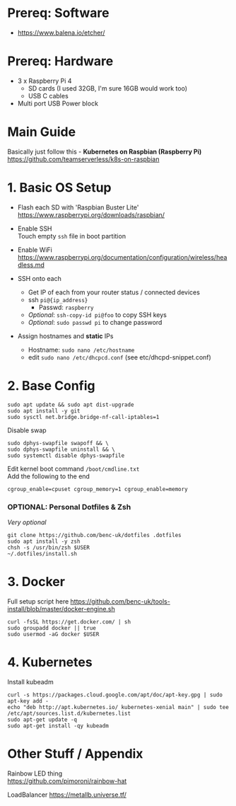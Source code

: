 # Prereq: Software
- https://www.balena.io/etcher/
  
# Prereq: Hardware
- 3 x Raspberry Pi 4
  - SD cards (I used 32GB, I'm sure 16GB would work too)
  - USB C cables
- Multi port USB Power block

# Main Guide
Basically just follow this - **Kubernetes on Raspbian (Raspberry Pi)**   
https://github.com/teamserverless/k8s-on-raspbian


# 1. Basic OS Setup 

- Flash each SD with 'Raspbian Buster Lite'  
https://www.raspberrypi.org/downloads/raspbian/

- Enable SSH  
Touch empty `ssh` file in boot partition

- Enable WiFi  
https://www.raspberrypi.org/documentation/configuration/wireless/headless.md

- SSH onto each 
  - Get IP of each from your router status / connected devices
  - ssh `pi@{ip_address}` 
    - Passwd: `raspberry`
  - *Optional*: `ssh-copy-id pi@foo` to copy SSH keys
  - *Optional*: `sudo passwd pi` to change password

- Assign hostnames and **static** IPs
  - Hostname: `sudo nano /etc/hostname`
  - edit `sudo nano /etc/dhcpcd.conf` (see etc/dhcpd-snippet.conf)

# 2. Base Config

```
sudo apt update && sudo apt dist-upgrade
sudo apt install -y git
sudo sysctl net.bridge.bridge-nf-call-iptables=1
```

Disable swap
```
sudo dphys-swapfile swapoff && \
sudo dphys-swapfile uninstall && \
sudo systemctl disable dphys-swapfile
```

Edit kernel boot command `/boot/cmdline.txt`  
Add the following to the end
```
cgroup_enable=cpuset cgroup_memory=1 cgroup_enable=memory
```

### OPTIONAL: Personal Dotfiles & Zsh
*Very optional*
```
git clone https://github.com/benc-uk/dotfiles .dotfiles
sudo apt install -y zsh
chsh -s /usr/bin/zsh $USER
~/.dotfiles/install.sh
```

# 3. Docker
Full setup script here https://github.com/benc-uk/tools-install/blob/master/docker-engine.sh  
```
curl -fsSL https://get.docker.com/ | sh
sudo groupadd docker || true
sudo usermod -aG docker $USER
```

# 4. Kubernetes
Install kubeadm
```
curl -s https://packages.cloud.google.com/apt/doc/apt-key.gpg | sudo apt-key add - 
echo "deb http://apt.kubernetes.io/ kubernetes-xenial main" | sudo tee /etc/apt/sources.list.d/kubernetes.list
sudo apt-get update -q
sudo apt-get install -qy kubeadm
```

# Other Stuff / Appendix

Rainbow LED thing  
https://github.com/pimoroni/rainbow-hat

LoadBalancer
https://metallb.universe.tf/

